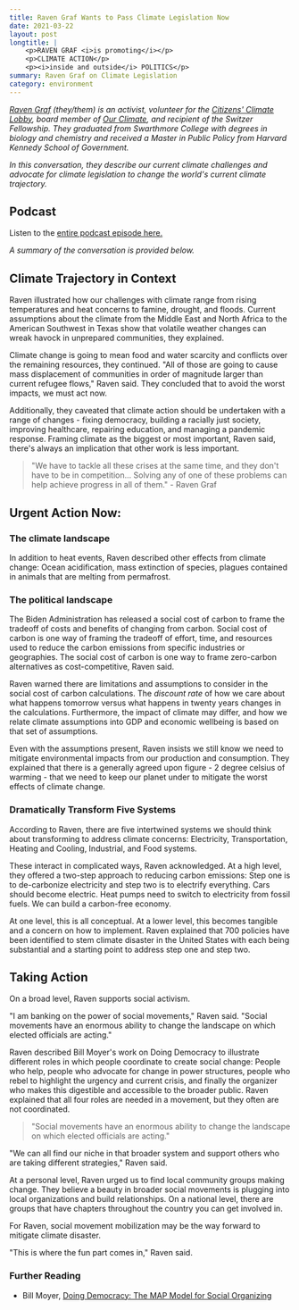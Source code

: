 ```yaml
---
title: Raven Graf Wants to Pass Climate Legislation Now
date: 2021-03-22
layout: post
longtitle: |
    <p>RAVEN GRAF <i>is promoting</i></p>
    <p>CLIMATE ACTION</p>
    <p><i>inside and outside</i> POLITICS</p>
summary: Raven Graf on Climate Legislation
category: environment
---
```

<i>[Raven Graf](https://www.linkedin.com/in/raven-graf-337507132/) (they/them) is an activist, volunteer for the [Citizens' Climate Lobby](https://citizensclimatelobby.org/), board member of [Our Climate](https://ourclimate.us/), and recipient of the Switzer Fellowship. They graduated from Swarthmore College with degrees in biology and chemistry and received a Master in Public Policy from Harvard Kennedy School of Government.</i>

<i>In this conversation, they describe our current climate challenges and advocate for climate legislation to change the world's current climate trajectory.</i>

## Podcast
Listen to the [entire podcast episode here.](https://drive.google.com/file/d/13Ayynp5zD6OtHOm5tmKjsykLhpN-lZhO/view?usp=sharing) 

<i>A summary of the conversation is provided below.</i>

## Climate Trajectory in Context
Raven illustrated how our challenges with climate range from rising temperatures and heat concerns to famine, drought, and floods. Current assumptions about the climate from the Middle East and North Africa to the American Southwest in Texas show that volatile weather changes can wreak havock in unprepared communities, they explained.

Climate change is going to mean food and water scarcity and conflicts over the remaining resources, they continued. "All of those are going to cause mass displacement of communities in order of magnitude larger than current refugee flows," Raven said. They concluded that to avoid the worst impacts, we must act now.

Additionally, they caveated that climate action should be undertaken with a range of changes - fixing democracy, building a racially just society, improving healthcare, repairing education, and managing a pandemic response. Framing climate as the biggest or most important, Raven said, there's always an implication that other work is less important.

> "We have to tackle all these crises at the same time, and they don't have to be in competition... Solving any of one of these problems can help achieve progress in all of them." - Raven Graf

## Urgent Action Now:
### The climate landscape
In addition to heat events, Raven described other effects from climate change: Ocean acidification, mass extinction of species, plagues contained in animals that are melting from permafrost.

### The political landscape
The Biden Administration has released a social cost of carbon to frame the tradeoff of costs and benefits of changing from carbon. Social cost of carbon is one way of framing the tradeoff of effort, time, and resources used to reduce the carbon emissions from specific industries or geographies. The social cost of carbon is one way to frame zero-carbon alternatives as cost-competitive, Raven said.

Raven warned there are limitations and assumptions to consider in the social cost of carbon calculations. The <i>discount rate</i> of how we care about what happens tomorrow versus what happens in twenty years changes in the calculations. Furthermore, the impact of climate may differ, and how we relate climate assumptions into GDP and economic wellbeing is based on that set of assumptions.

Even with the assumptions present, Raven insists we still know we need to mitigate environmental impacts from our production and consumption. They explained that there is a generally agreed upon figure - 2 degree celsius of warming - that we need to keep our planet under to mitigate the worst effects of climate change.

### Dramatically Transform Five Systems
According to Raven, there are five intertwined systems we should think about transforming to address climate concerns: Electricity, Transportation, Heating and Cooling, Industrial, and Food systems.

These interact in complicated ways, Raven acknowledged. At a high level, they offered a two-step approach to reducing carbon emissions: Step one is to de-carbonize electricity and step two is to electrify everything. Cars should become electric. Heat pumps need to switch to electricity from fossil fuels. We can build a carbon-free economy.

At one level, this is all conceptual. At a lower level, this becomes tangible and a concern on how to implement. Raven explained that 700 policies have been identified to stem climate disaster in the United States with each being substantial and a starting point to address step one and step two.

## Taking Action
On a broad level, Raven supports social activism.

"I am banking on the power of social movements," Raven said. "Social movements have an enormous ability to change the landscape on which elected officials are acting."

Raven described Bill Moyer's work on Doing Democracy to illustrate different roles in which people coordinate to create social change: People who help, people who advocate for change in power structures, people who rebel to highlight the urgency and current crisis, and finally the organizer who makes this digestible and accessible to the broader public. Raven explained that all four roles are needed in a movement, but they often are not coordinated.

> "Social movements have an enormous ability to change the landscape on which elected officials are acting."

"We can all find our niche in that broader system and support others who are taking different strategies," Raven said.

At a personal level, Raven urged us to find local community groups making change. They believe a beauty in broader social movements is plugging into local organizations and build relationships. On a national level, there are groups that have chapters throughout the country you can get involved in.

For Raven, social movement mobilization may be the way forward to mitigate climate disaster.

"This is where the fun part comes in," Raven said.

### Further Reading
- Bill Moyer, [Doing Democracy: The MAP Model for Social Organizing](https://www.amazon.com/Doing-Democracy-Organizing-Social-Movements/dp/0865714185/ref=asc_df_0865714185/?tag=hyprod-20&linkCode=df0&hvadid=312021238077&hvpos=&hvnetw=g&hvrand=4890988665961560017&hvpone=&hvptwo=&hvqmt=&hvdev=c&hvdvcmdl=&hvlocint=&hvlocphy=9026089&hvtargid=pla-569580675720&psc=1)
